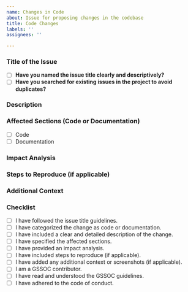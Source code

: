 ```yaml
---
name: Changes in Code
about: Issue for proposing changes in the codebase
title: Code Changes
labels: ''
assignees: ''

---
```


### Title of the Issue
- [ ] **Have you named the issue title clearly and descriptively?**  
- [ ] **Have you searched for existing issues in the project to avoid duplicates?**
<!-- Example: "refactor: [Component] Optimize search algorithm" -->
<!-- Use format: "refactor: [affected section] concise description" -->

### Description
<!-- Provide a detailed description of the code change you're suggesting and why it's necessary. -->

### Affected Sections (Code or Documentation)
<!-- Specify which sections of the codebase or documentation will be affected by this change. -->

- [ ] Code
- [ ] Documentation

### Impact Analysis
<!-- Describe the impact of this change on the project, including possible side effects and necessary modifications in the related modules or components. -->

### Steps to Reproduce (if applicable)
<!-- Provide a step-by-step description of how to reproduce the issue or verify the changes. -->

### Additional Context
<!-- Add any other context or screenshots about the issue here. -->

### Checklist
- [ ] I have followed the issue title guidelines.
- [ ] I have categorized the change as code or documentation.
- [ ] I have included a clear and detailed description of the change.
- [ ] I have specified the affected sections.
- [ ] I have provided an impact analysis.
- [ ] I have included steps to reproduce (if applicable).
- [ ] I have added any additional context or screenshots (if applicable).
- [ ] I am a GSSOC contributor.
- [ ] I have read and understood the GSSOC guidelines.
- [ ] I have adhered to the code of conduct.
